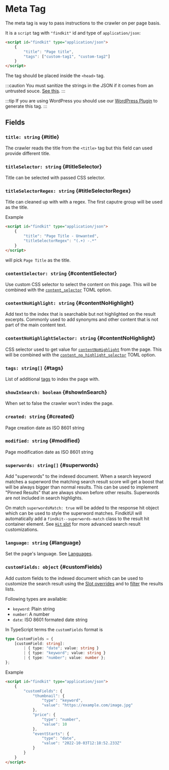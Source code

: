 # Meta Tag

The meta tag is way to pass instructions to the crawler on per page basis.

It is a `script` tag with `"findkit"` id and type of `application/json`:

```html
<script id="findkit" type="application/json">
	{
		"title": "Page title",
		"tags": ["custom-tag1", "custom-tag2"]
	}
</script>
```

The tag should be placed inside the `<head>` tag.

:::caution
You must sanitize the strings in the JSON if it comes from an untrusted souce.
[See this](https://security.stackexchange.com/a/254386/155284).
:::

:::tip
If you are using WordPress you should use our [WordPress
Plugin](https://github.com/findkit/wp-findkit) to generate this tag.
:::

## Fields

### `title: string` {#title}

The crawler reads the title from the `<title>` tag but this field can used
provide different title.

### `titleSelector: string` {#titleSelector}

Title can be selected with passed CSS selector.

### `titleSelectorRegex: string` {#titleSelectorRegex}

Title can cleaned up with with a regex.
The first caputre group will be used as the title.

Example

```html
<script id="findkit" type="application/json">
	{
		"title": "Page Title - Unwanted",
		"titleSelectorRegex": "(.+) -.*"
	}
</script>
```

will pick `Page Title` as the title.

### `contentSelector: string` {#contentSelector}

Use custom CSS selector to select the content on this page. This will be
combined with the [`content_selector`](/toml/#content_selector) TOML
option.

### `contentNoHighlight: string` {#contentNoHighlight}

Add text to the index that is searchable but not highlighted on the result
excerpts. Commonly used to add synonyms and other content that is not part of
the main content text.

### `contentNoHighlightSelector: string` {#contentNoHighlight}

CSS selector used to get value for [`contentNoHighlight`](#contentNoHighlight)
from the page. This will be combined with the
[`content_no_highlight_selector`](/toml/options#content_no_highlight_selector) TOML
option.

### `tags: string[]` {#tags}

List of additional [tags](/crawler/tagging) to index the page with.

### `showInSearch: boolean` {#showInSearch}

When set to false the crawler won't index the page.

### `created: string` {#created}

Page creation date as ISO 8601 string

### `modified: string` {#modified}

Page modification date as ISO 8601 string

### `superwords: string[]` {#superwords}

Add "superwords" to the indexed document. When a search keyword matches a
superword the matching search result score will get a boost that will be always
bigger than normal results. This can be used to implement "Pinned Results" that
are always shown before other results. Superwords are not included in search
highlights.

On match `superwordsMatch: true` will be added to the response hit object which can be used to style the superword
matches. FindkitUI will automatically add a `findkit--superwords-match` class
to the result hit container element. See [`Hit`
slot](/ui/slot-overrides/slots#hit) for more advanced search result
customizations.

### `language: string` {#language}

Set the page's language. See [Languages](/crawler/languages).

### `customFields: object` {#customFields}

Add custom fields to the indexed document which can be used to customize
the search result using the [Slot overrides][slots] and to [filter](/ui/filtering/) the results lists.

[slots]: /ui/slot-overrides/custom-fields/

Following types are available:

- `keyword`: Plain string
- `number`: A number
- `date`: ISO 8601 formated date string

In TypeScript terms the `customFields` format is

```ts
type CustomFields = {
	[customField: string]:
		| { type: "date"; value: string }
		| { type: "keyword"; value: string }
		| { type: "number"; value: number };
};
```

Example

```html
<script id="findkit" type="application/json">
	{
		"customFields": {
			"thumbnail": {
				"type": "keyword",
				"value": "https://example.com/image.jpg"
			},
			"price": {
				"type": "number",
				"value": 10
			},
			"eventStarts": {
				"type": "date",
				"value": "2022-10-03T12:18:52.233Z"
			}
		}
	}
</script>
```
